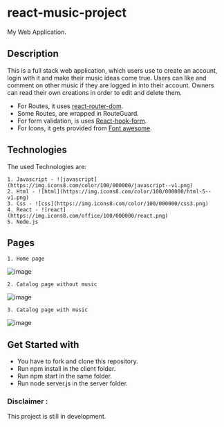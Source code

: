 
# react-music-project
My Web Application.

## Description
This is a full stack web application, which users use to create an account, login with it and make their music ideas come true. Users can like and comment on other music if they are logged in into their account. Owners can read their own creations in order to edit and delete them.

- For Routes, it uses [react-router-dom](https://reactrouter.com/en/main).
- Some Routes, are wrapped in RouteGuard.
- For form validation, is uses [React-hook-form](https://react-hook-form.com). 
- For Icons, it gets provided from [Font awesome](https://fontawesome.com). 

## Technologies
The used Technologies are:

    1. Javascript - ![javascript](https://img.icons8.com/color/100/000000/javascript--v1.png)
    2. Html - ![html](https://img.icons8.com/color/100/000000/html-5--v1.png)
    3. Css - ![css](https://img.icons8.com/color/100/000000/css3.png)
    4. React - ![react](https://img.icons8.com/office/100/000000/react.png)
    5. Node.js

## Pages

    1. Home page 


![image](https://user-images.githubusercontent.com/106228555/230668795-90b15093-20a9-4a64-88cb-60f127000b1d.png)


    2. Catalog page without music


![image](https://user-images.githubusercontent.com/106228555/230668861-c7592381-59b9-44da-adc8-926d5af01045.png)


    3. Catalog page with music


![image](https://user-images.githubusercontent.com/106228555/230668968-b602ccf0-09a3-4780-a69c-0d45af05f4b6.png)


## Get Started with

- You have to fork and clone this repository.
- Run npm install in the client folder.
- Run npm start in the same folder.
- Run node server.js in the server folder.

### Disclaimer :
This project is still in development.
